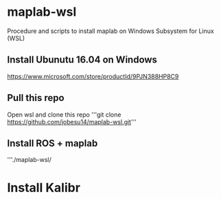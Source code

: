# maplab-wsl

Procedure and scripts to install maplab on Windows Subsystem for Linux (WSL) 

## Install Ubunutu 16.04 on Windows

https://www.microsoft.com/store/productId/9PJN388HP8C9

## Pull this repo

Open wsl and clone this repo
'''git clone https://github.com/jobesu14/maplab-wsl.git'''

## Install ROS + maplab

'''./maplab-wsl/


# Install Kalibr
